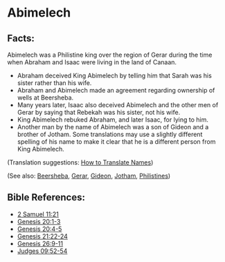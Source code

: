 # Abimelech #

## Facts: ##

Abimelech was a Philistine king over the region of Gerar during the time when Abraham and Isaac were living in the land of Canaan.

* Abraham deceived King Abimelech by telling him that Sarah was his sister rather than his wife.
* Abraham and Abimelech made an agreement regarding ownership of wells at Beersheba.
* Many years later, Isaac also deceived Abimelech and the other men of Gerar by saying that Rebekah was his sister, not his wife.
* King Abimelech rebuked Abraham, and later Isaac, for lying to him.
* Another man by the name of Abimelech was a son of Gideon and a brother of Jotham. Some translations may use a slightly different spelling of his name to make it clear that he is a different person from King Abimelech.

(Translation suggestions: [How to Translate Names](en/ta-vol1/translate/man/translate-names))

(See also: [Beersheba](../other/beersheba.md), [Gerar](../other/gerar.md), [Gideon](../other/gideon.md), [Jotham](../other/jotham.md), [Philistines](../other/philistines.md))

## Bible References: ##

* [2 Samuel 11:21](en/tn/2sa/help/11/21)
* [Genesis 20:1-3](en/tn/gen/help/20/01)
* [Genesis 20:4-5](en/tn/gen/help/20/04)
* [Genesis 21:22-24](en/tn/gen/help/21/22)
* [Genesis 26:9-11](en/tn/gen/help/26/09)
* [Judges 09:52-54](en/tn/jdg/help/09/52)